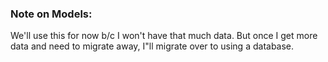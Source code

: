 ### Note on Models:
We'll use this for now b/c I won't have that much data. But once I get more data and need to migrate away,
I"ll migrate over to using a database. 